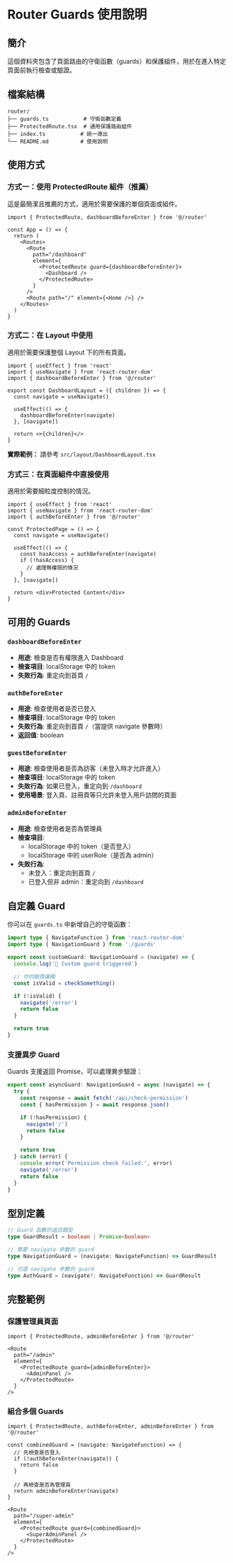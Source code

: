 # Router Guards 使用說明

## 簡介

這個資料夾包含了頁面路由的守衛函數（guards）和保護組件，用於在進入特定頁面前執行檢查或驗證。

## 檔案結構

```
router/
├── guards.ts           # 守衛函數定義
├── ProtectedRoute.tsx  # 通用保護路由組件
├── index.ts           # 統一導出
└── README.md          # 使用說明
```

## 使用方式

### 方式一：使用 ProtectedRoute 組件（推薦）

這是最簡潔且推薦的方式，適用於需要保護的單個頁面或組件。

```tsx
import { ProtectedRoute, dashboardBeforeEnter } from '@/router'

const App = () => {
  return (
    <Routes>
      <Route
        path="/dashboard"
        element={
          <ProtectedRoute guard={dashboardBeforeEnter}>
            <Dashboard />
          </ProtectedRoute>
        }
      />
      <Route path="/" element={<Home />} />
    </Routes>
  )
}
```

### 方式二：在 Layout 中使用

適用於需要保護整個 Layout 下的所有頁面。

```tsx
import { useEffect } from 'react'
import { useNavigate } from 'react-router-dom'
import { dashboardBeforeEnter } from '@/router'

export const DashboardLayout = ({ children }) => {
  const navigate = useNavigate()

  useEffect(() => {
    dashboardBeforeEnter(navigate)
  }, [navigate])

  return <>{children}</>
}
```

**實際範例：** 請參考 `src/layout/DashboardLayout.tsx`

### 方式三：在頁面組件中直接使用

適用於需要細粒度控制的情況。

```tsx
import { useEffect } from 'react'
import { useNavigate } from 'react-router-dom'
import { authBeforeEnter } from '@/router'

const ProtectedPage = () => {
  const navigate = useNavigate()

  useEffect(() => {
    const hasAccess = authBeforeEnter(navigate)
    if (!hasAccess) {
      // 處理無權限的情況
    }
  }, [navigate])

  return <div>Protected Content</div>
}
```

## 可用的 Guards

### `dashboardBeforeEnter`
- **用途**: 檢查是否有權限進入 Dashboard
- **檢查項目**: localStorage 中的 token
- **失敗行為**: 重定向到首頁 `/`

### `authBeforeEnter`
- **用途**: 檢查使用者是否已登入
- **檢查項目**: localStorage 中的 token
- **失敗行為**: 重定向到首頁 `/`（當提供 navigate 參數時）
- **返回值**: boolean

### `guestBeforeEnter`
- **用途**: 檢查使用者是否為訪客（未登入時才允許進入）
- **檢查項目**: localStorage 中的 token
- **失敗行為**: 如果已登入，重定向到 `/dashboard`
- **使用場景**: 登入頁、註冊頁等只允許未登入用戶訪問的頁面

### `adminBeforeEnter`
- **用途**: 檢查使用者是否為管理員
- **檢查項目**:
  - localStorage 中的 token（是否登入）
  - localStorage 中的 userRole（是否為 admin）
- **失敗行為**:
  - 未登入：重定向到首頁 `/`
  - 已登入但非 admin：重定向到 `/dashboard`

## 自定義 Guard

你可以在 `guards.ts` 中新增自己的守衛函數：

```typescript
import type { NavigateFunction } from 'react-router-dom'
import type { NavigationGuard } from './guards'

export const customGuard: NavigationGuard = (navigate) => {
  console.log('🎯 Custom guard triggered')

  // 你的驗證邏輯
  const isValid = checkSomething()

  if (!isValid) {
    navigate('/error')
    return false
  }

  return true
}
```

### 支援異步 Guard

Guards 支援返回 Promise，可以處理異步驗證：

```typescript
export const asyncGuard: NavigationGuard = async (navigate) => {
  try {
    const response = await fetch('/api/check-permission')
    const { hasPermission } = await response.json()

    if (!hasPermission) {
      navigate('/')
      return false
    }

    return true
  } catch (error) {
    console.error('Permission check failed:', error)
    navigate('/error')
    return false
  }
}
```

## 型別定義

```typescript
// Guard 函數的返回類型
type GuardResult = boolean | Promise<boolean>

// 需要 navigate 參數的 guard
type NavigationGuard = (navigate: NavigateFunction) => GuardResult

// 可選 navigate 參數的 guard
type AuthGuard = (navigate?: NavigateFunction) => GuardResult
```

## 完整範例

### 保護管理員頁面

```tsx
import { ProtectedRoute, adminBeforeEnter } from '@/router'

<Route
  path="/admin"
  element={
    <ProtectedRoute guard={adminBeforeEnter}>
      <AdminPanel />
    </ProtectedRoute>
  }
/>
```

### 組合多個 Guards

```tsx
import { ProtectedRoute, authBeforeEnter, adminBeforeEnter } from '@/router'

const combinedGuard = (navigate: NavigateFunction) => {
  // 先檢查是否登入
  if (!authBeforeEnter(navigate)) {
    return false
  }

  // 再檢查是否為管理員
  return adminBeforeEnter(navigate)
}

<Route
  path="/super-admin"
  element={
    <ProtectedRoute guard={combinedGuard}>
      <SuperAdminPanel />
    </ProtectedRoute>
  }
/>
```
